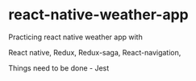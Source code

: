 # react-native-weather-app

Practicing react native weather app with 

React native,
Redux,
Redux-saga,
React-navigation,


Things need to be done -
Jest 
